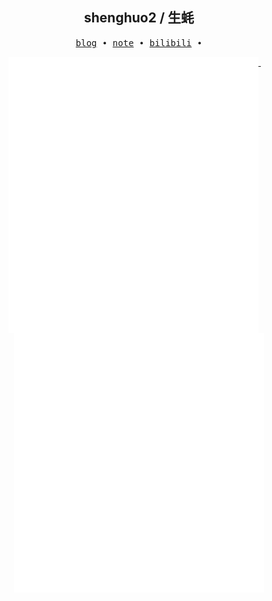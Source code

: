 <h2 align="center"> shenghuo2 / 生蚝 </h3>

<p align="center">
  <samp>
    <a href="https://blog.shenghuo2.top/">blog</a> ∙
    <a href="https://note.tonycrane.cc/">note</a> ∙
    <a href="https://space.bilibili.com/85894935">bilibili</a> ∙ 
  </samp>
</p>

<p align="center">
  <a href="https://github.com/shenghuo2">
    <img width="400" align="top" src="https://github.com/shenghuo2/shenghuo2/blob/master/metrics.left.svg" />
  </a>
  &emsp;
  <a href="https://github.com/shenghuo2">
    <img width="400" align="top" src="https://github.com/shenghuo2/shenghuo2/blob/master/metrics.right.svg" />
  </a>
</p>




<!--
**shenghuo2/shenghuo2** is a ✨ _special_ ✨ repository because its `README.md` (this file) appears on your GitHub profile.

Here are some ideas to get you started:

- 🔭 I’m currently working on ...
- 🌱 I’m currently learning ...
- 👯 I’m looking to collaborate on ...
- 🤔 I’m looking for help with ...
- 💬 Ask me about ...
- 📫 How to reach me: ...
- 😄 Pronouns: ...
- ⚡ Fun fact: ...
-->
